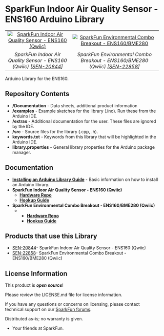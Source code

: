 SparkFun Indoor Air Quality Sensor - ENS160 Arduino Library
========================================

<table class="table table-hover table-striped table-bordered">
  <tr align="center">
   <td><a href="https://www.sparkfun.com/products/20844"><img src="https://cdn.sparkfun.com/r/600-600/assets/parts/2/0/6/1/0/ENS160-_01.jpg" alt="SparkFun Indoor Air Quality Sensor - ENS160 (Qwiic)"></a></td>
   <td><a href="https://www.sparkfun.com/products/22858"><img src="https://cdn.sparkfun.com/r/600-600/assets/parts/2/3/0/2/9/22858-_SEN_SparkFun_Environmental_Combo_Breakout-_01.jpg" alt="SparkFun Environmental Combo Breakout - ENS160/BME280"></a></td>
  </tr>
  <tr align="center">
   <td><i>SparkFun Indoor Air Quality Sensor - ENS160 (Qwiic) [<a href="https://www.sparkfun.com/products/20844">SEN-20844</a>]</i></td>
   <td><i>SparkFun Environmental Combo Breakout - ENS160/BME280 (Qwiic) [<a href="https://www.sparkfun.com/products/22858">SEN-22858</a>]</i></td>
  </tr>
</table>
 
Arduino Library for the ENS160.




Repository Contents
-------------------

* **/Documentation** - Data sheets, additional product information
* **/examples** - Example sketches for the library (.ino). Run these from the Arduino IDE. 
* **/extras** - Additional documentation for the user. These files are ignored by the IDE. 
* **/src** - Source files for the library (.cpp, .h).
* **keywords.txt** - Keywords from this library that will be highlighted in the Arduino IDE. 
* **library.properties** - General library properties for the Arduino package manager. 



Documentation
--------------
* **[Installing an Arduino Library Guide](https://learn.sparkfun.com/tutorials/installing-an-arduino-library)** - Basic information on how to install an Arduino library.
* **SparkFun Indoor Air Quality Sensor - ENS160 (Qwiic)**
  * **[Hardware Repo](https://github.com/sparkfun/SparkFun_Indoor_Air_Quality_Sensor-ENS160)** 
  * **[Hookup Guide](https://learn.sparkfun.com/tutorials/sparkfun-indoor-air-quality-sensor---ens160-qwiic-hookup-guide)**
* **SparkFun Environmental Combo Breakout - ENS160/BME280 (Qwiic)**
  * * **[Hardware Repo](https://github.com/sparkfun/SparkFun_Environmental_Combo_Breakout_ENS160_BME280_QWIIC)**
    * **[Hookup Guide](https://docs.sparkfun.com/SparkFun_Environmental_Combo_Breakout_ENS160_BME280_QWIIC)**




Products that use this Library 
---------------------------------

* [SEN-20844](https://www.sparkfun.com/products/20844)- SparkFun Indoor Air Quality Sensor - ENS160 (Qwiic)
* [SEN-22858](https://www.sparkfun.com/products/22858)- SparkFun Environmental Combo Breakout - ENS160/BME280 (Qwiic)




License Information
-------------------

This product is _**open source**_! 

Please review the LICENSE.md file for license information. 

If you have any questions or concerns on licensing, please contact technical support on our [SparkFun forums](https://forum.sparkfun.com/viewforum.php?f=152).

Distributed as-is; no warranty is given.

- Your friends at SparkFun.

_<COLLABORATION CREDIT>_
